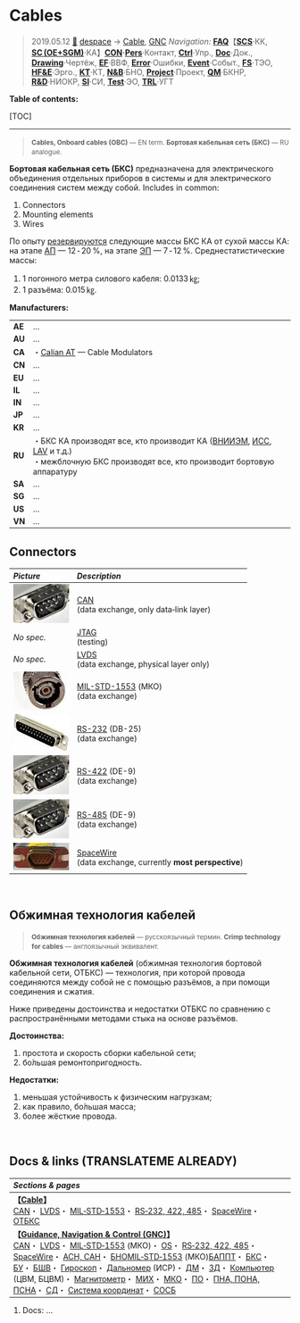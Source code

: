 # Cables
> 2019.05.12 [🚀](../../index/index.md) [despace](index.md) → [Cable](cable.md), [GNC](gnc.md)
> *Navigation:*
> **[FAQ](faq.md)**【**[SCS](scs.md)**·КК, **[SC (OE+SGM)](sc.md)**·КА】**[CON](contact.md)·[Pers](person.md)**·Контакт, **[Ctrl](control.md)**·Упр., **[Doc](doc.md)**·Док., **[Drawing](drawing.md)**·Чертёж, **[EF](ef.md)**·ВВФ, **[Error](error.md)**·Ошибки, **[Event](event.md)**·Событ., **[FS](fs.md)**·ТЭО, **[HF&E](hfe.md)**·Эрго., **[KT](kt.md)**·КТ, **[N&B](nnb.md)**·БНО, **[Project](project.md)**·Проект, **[QM](qm.md)**·БКНР, **[R&D](rnd.md)**·НИОКР, **[SI](si.md)**·СИ, **[Test](test.md)**·ЭО, **[TRL](trl.md)**·УГТ

**Table of contents:**

[TOC]

---

> <small>**Cables, Onboard cables (OBC)** — EN term. **Бортовая кабельная сеть (БКС)** — RU analogue.</small>

**Бортовая кабельная сеть (БКС)** предназначена для электрического объединения отдельных приборов в системы и для электрического соединения систем между собой. Includes in common:

   1. Connectors
   1. Mounting elements
   1. Wires

По опыту [резервируются](reserve.md) следующие массы БКС КА от сухой массы КА: на этапе [АП](rnd_ap.md) — 12 ‑ 20 %, на этапе [ЭП](rnd_ep.md) — 7 ‑ 12 %. Среднестатистические массы:

   1. 1 погонного метра силового кабеля: 0.0133 ㎏;
   1. 1 разъёма: 0.015 ㎏.

**Manufacturers:**

| | |
|:-|:-|
|**AE**|…|
|**AU**|…|
|**CA**|・[Calian AT](contact/calian_at.md) — Cable Modulators|
|**CN**|…|
|**EU**|…|
|**IL**|…|
|**IN**|…|
|**JP**|…|
|**KR**|…|
|**RU**|・БКС КА производят все, кто производит КА ([ВНИИЭМ](contact/vniiem.md), [ИСС](contact/iss_r.md), [LAV](contact/lav.md) и т.д.)<br> ・межблочную БКС производят все, кто производит бортовую аппаратуру|
|**SA**|…|
|**SG**|…|
|**US**|…|
|**VN**|…|



## Connectors

|*Picture*|*Description*|
|:-|:-|
|![](f/cable/de_9_1_thumb.webp)|[CAN](can.md)<br> (data exchange, only data‑link layer)|
|*No spec.*|[JTAG](jtag.md)<br> (testing)|
|*No spec.*|[LVDS](lvds.md)<br> (data exchange, physical layer only)|
|![](f/cable/mil_std_1553_1_thumb2.webp)|[MIL-STD-1553](mil_std_1553.md) (МКО)<br> (data exchange)|
|![](f/cable/db_25_1_thumb.webp)|[RS-232](rs_xxx.md) (DB-25)<br> (data exchange)|
|![](f/cable/de_9_1_thumb.webp)|[RS-422](rs_xxx.md) (DE-9)<br> (data exchange)|
|![](f/cable/de_9_1_thumb.webp)|[RS-485](rs_xxx.md) (DE-9)<br> (data exchange)|
|![](f/cable/micro_d_1_thumb.webp)|[SpaceWire](spacewire.md)<br> (data exchange, currently **most perspective**)|



<p style="page-break-after:always"> </p>

## Обжимная технология кабелей
> <small>**Обжимная технология кабелей** — русскоязычный термин. **Crimp technology for cables** — англоязычный эквивалент.</small>

**Обжимная технология кабелей** (обжимная технология бортовой кабельной сети, ОТБКС) — технология, при которой провода соединяются между собой не с помощью разъёмов, а при помощи соединения и сжатия.

Ниже приведены достоинства и недостатки ОТБКС по сравнению с распространёнными методами стыка на основе разъёмов.

**Достоинства:**

   1. простота и скорость сборки кабельной сети;
   1. бо́льшая ремонтопригодность.

**Недостатки:**

   1. меньшая устойчивость к физическим нагрузкам;
   1. как правило, бо́льшая масса;
   1. более жёсткие провода.



<p style="page-break-after:always"> </p>

## Docs & links (TRANSLATEME ALREADY)
|*Sections & pages*|
|:-|
|**【[Cable](cable.md)】**<br> [CAN](can.md)・ [LVDS](lvds.md)・ [MIL‑STD‑1553](mil_std_1553.md)・ [RS‑232, 422, 485](rs_xxx.md)・ [SpaceWire](spacewire.md)・ [ОТБКС](cable.md)|
|**【[Guidance, Navigation & Control (GNC)](gnc.md)】**<br> [CAN](can.md)・ [LVDS](lvds.md)・ [MIL‑STD‑1553](mil_std_1553.md) (МКО)・ [OS](os.md)・ [RS‑232, 422, 485](rs_xxx.md)・ [SpaceWire](spacewire.md)・ [АСН, САН](ans.md)・ [БНО](nnb.md)[MIL‑STD‑1553](mil_std_1553.md) (МКО)[БАППТ](eas.md)・ [БКС](cable.md)・ [БУ](eas.md)・ [БШВ](time.md)・ [Гироскоп](iu.md)・ [Дальномер](doppler.md) (ИСР)・ [ДМ](iu.md)・ [ЗД](sensor.md)・ [Компьютер](obc.md) (ЦВМ, БЦВМ)・ [Магнитометр](sensor.md)・ [МИХ](mic.md)・ [МКО](mil_std_1553.md)・ [ПО](soft.md)・ [ПНА, ПОНА, ПСНА](devd.md)・ [СД](sensor.md)・ [Система координат](coord_sys.md)・ [СОСБ](devd.md)|

   1. Docs: …
